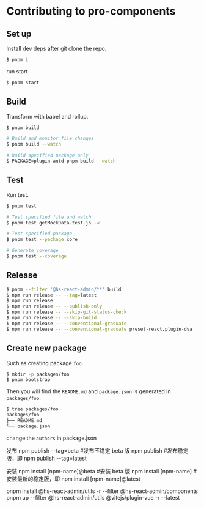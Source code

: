 # Contributing to pro-components

## Set up

Install dev deps after git clone the repo.

```bash
$ pnpm i
```

run start

```bash
$ pnpm start
```

## Build

Transform with babel and rollup.

```bash
$ pnpm build

# Build and monitor file changes
$ pnpm build --watch

# Build specified package only
$ PACKAGE=plugin-antd pnpm build --watch
```

## Test

Run test.

```bash
$ pnpm test

# Test specified file and watch
$ pnpm test getMockData.test.js -w

# Test specified package
$ pnpm test --package core

# Generate coverage
$ pnpm test --coverage
```

## Release

```bash
$ pnpm --filter '@hs-react-admin/**' build
$ npm run release -- --tag=latest
$ npm run release
$ npm run release -- --publish-only
$ npm run release -- --skip-git-status-check
$ npm run release -- --skip-build
$ npm run release -- --conventional-graduate
$ npm run release -- --conventional-graduate preset-react,plugin-dva
```

## Create new package

Such as creating package `foo`.

```bash
$ mkdir -p packages/foo
$ pnpm bootstrap
```

Then you will find the `README.md` and `package.json` is generated in `packages/foo`.

```bash
$ tree packages/foo
packages/foo
├── README.md
└── package.json
```

change the `authors` in package.json

发布 npm publish --tag=beta #发布不稳定 beta 版 npm publish #发布稳定版，即 npm publish --tag=latest

安装 npm install [npm-name]@beta #安装 beta 版 npm install [npm-name] #安装最新的稳定版，即 npm install [npm-name]@latest

pnpm install @hs-react-admin/utils -r --filter @hs-react-admin/components pnpm up --filter @hs-react-admin/utils @vitejs/plugin-vue -r --latest
